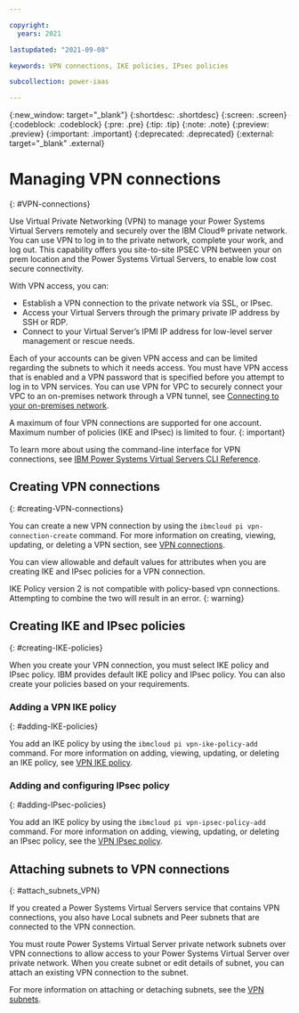 ```yaml
---

copyright:
  years: 2021

lastupdated: "2021-09-08"

keywords: VPN connections, IKE policies, IPsec policies

subcollection: power-iaas

---
```


{:new_window: target="_blank"}
{:shortdesc: .shortdesc}
{:screen: .screen}
{:codeblock: .codeblock}
{:pre: .pre}
{:tip: .tip}
{:note: .note}
{:preview: .preview}
{:important: .important}
{:deprecated: .deprecated}
{:external: target="_blank" .external}

# Managing VPN connections
{: #VPN-connections}

Use Virtual Private Networking (VPN) to manage your Power Systems Virtual Servers remotely and securely over the IBM Cloud® private network. You can use VPN to log in to the private network, complete your work, and log out. This capability offers you site-to-site IPSEC VPN between your on prem location and the Power Systems Virtual Servers, to enable low cost secure connectivity.

With VPN access, you can:

- Establish a VPN connection to the private network via SSL, or IPsec.
- Access your Virtual Servers through the primary private IP address by SSH or RDP.
- Connect to your Virtual Server’s IPMI IP address for low-level server management or rescue needs.

Each of your accounts can be given VPN access and can be limited regarding the subnets to which it needs access. You must have VPN access that is enabled and a VPN password that is specified before you attempt to log in to VPN services. You can use VPN for VPC to securely connect your VPC to an on-premises network through a VPN tunnel, see [Connecting to your on-premises network](/docs/pvpc?topic=vpc-vpn-onprem-example).

A maximum of four VPN connections are supported for one account. Maximum number of policies (IKE and IPsec) is limited to four.
{: important}

To learn more about using the command-line interface for VPN connections, see [IBM Power Systems Virtual Servers CLI Reference](/docs/power-iaas-cli-plugin?topic=power-iaas-cli-plugin-power-iaas-cli-reference#vpn-connections).

## Creating VPN connections
{: #creating-VPN-connections}

You can create a new VPN connection by using the `ibmcloud pi vpn-connection-create` command. For more information on creating, viewing, updating, or deleting a VPN section, see [VPN connections](/docs/power-iaas-cli-plugin?topic=power-iaas-cli-plugin-power-iaas-cli-reference#vpn-connections).

You can view allowable and default values for attributes when you are creating IKE and IPsec policies for a VPN connection.

IKE Policy version 2 is not compatible with policy-based vpn connections.  Attempting to combine the two will result in an error.
{: warning}

## Creating IKE and IPsec policies
{: #creating-IKE-policies}

When you create your VPN connection, you must select IKE policy and IPsec policy. IBM provides default IKE policy and IPsec policy. You can also create your policies based on your requirements.

### Adding a VPN IKE policy
{: #adding-IKE-policies}

You add an IKE policy by using the `ibmcloud pi vpn-ike-policy-add` command. For more information on adding, viewing, updating, or deleting an IKE policy, see [VPN IKE policy](/docs/power-iaas-cli-plugin?topic=power-iaas-cli-plugin-power-iaas-cli-reference#vpn-ike-policy).

### Adding and configuring IPsec policy
{: #adding-IPsec-policies}

You add an IKE policy by using the `ibmcloud pi vpn-ipsec-policy-add` command. For more information on adding, viewing, updating, or deleting an IPsec policy, see the [VPN IPsec policy](/docs/power-iaas-cli-plugin?topic=power-iaas-cli-plugin-power-iaas-cli-reference#vpn-ike-policy).

## Attaching subnets to VPN connections
{: #attach_subnets_VPN}

If you created a Power Systems Virtual Servers service that contains VPN connections, you also have Local subnets and Peer subnets that are connected to the VPN connection.

You must route Power Systems Virtual Server private network subnets over VPN connections to allow access to your Power Systems Virtual Server over private network.
When you create subnet or edit details of subnet, you can attach an existing VPN connection to the subnet.

For more information on attaching or detaching subnets, see the [VPN subnets](/docs/power-iaas-cli-plugin?topic=power-iaas-cli-plugin-power-iaas-cli-reference#vpn-connection-local-subnets).
